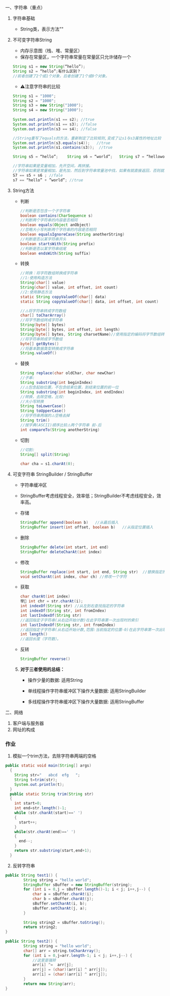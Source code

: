 一、字符串（重点）

1. 字符串基础

   * String类，表示方法""

2. 不可变字符串String

   * 内存示意图（栈、堆、常量区）
   * 保存在常量区，一个字符串常量在常量区只允许储存一个

   ```java
   String s1 = new String(“hello”);
   String s2 = “hello”;有什么区别？
   //前者创建了2个或1个对象，后者创建了1个或0个对象。
   ```

   * ⚠️注意字符串的比较

   ```java
   String s1 = "1000";
   String s2 = "1000";
   String s3 = new String("1000");
   String s4 = new String("1000");
       	
   System.out.println(s1 == s2); //true
   System.out.println(s1 == s3); //false
   System.out.println(s3 == s4); //false
   
   //String重写了equals的方法，重新制定了比较规则,变成了让s1与s3属性的地址比较
   System.out.println(s3.equals(s4));   //true
   System.out.println(s1.contains(s3));  //true
   
   String s5 = “hello”;    String s6 = “world”;   String s7 = “helloworld”;
   
   //字符串如果是变量相加，先开空间，再拼接。
   //字符串如果是常量相加，是先加，然后到字符串常量池中找，如果有就直接返回，否则就创建。
   S7 == s5 + s6 ; //fale      
   s7 == “hello” + ”world”; //true
   ```

3. String方法

   * 判断

     ```java
     //判断是否包含一个子字符串
     boolean contains(CharSequence s) 
     //判断两个字符串的内容是否相同
     boolean equals(Object anObject) 
     //忽略大小写判断两个字符串的内容是否相同
     boolean equalsIgnoreCase(String anotherString) 
     //判断是否以某字符串开头
     boolean startsWith(String prefix)
     //判断是否以某字符串结尾
     boolean endsWith(String suffix) 
     ```

   * 转换

     ```java
     //转换：将字符数组转换成字符串
     //1:使用构造方法
     String(char[] value) 
     String(char[] value, int offset, int count) 
     //2:使用静态方法
     static String copyValueOf(char[] data) 
     static String copyValueOf(char[] data, int offset, int count) 
     
     //⚠️将字符串转成字符数组
     char[] toCharArray() 
     //将字节数组转成字符串
     String(byte[] bytes) 
     String(byte[] bytes, int offset, int length)
     String(byte[] bytes, String charsetName)//使用指定的编码将字节数组转换成字符成
     //将字符串转成字节数组
     byte[] getBytes() 
     //将基本数据类型转换成字符串
     String.valueOf()
     ```

   * 替换

     ```java
     String replace(char oldChar, char newChar) 
     //子串:
     String substring(int beginIndex)  
     //⚠️包含起始位置，不包含结束位置，到结束位置的前一位
     String substring(int beginIndex, int endIndex)
     //转换，去除空格，比较:
     //大小写转换
     String toLowerCase() 
     String toUpperCase()
     //将字符串两端的⚠️空格去掉
     String trim()  
     //按字典(ASCII)顺序比较⚠️两个字符串 前-后
     int compareTo(String anotherString)
     ```

   * 切割

     ```java
     //切割:
     String[] split(String)
       
     char cha = s1.charAt(0);
     ```

     

4. 可变字符串 StringBuilder / StringBuffer

   * 字符串缓冲区

   * StringBuffer考虑线程安全，效率低；StringBuilder不考虑线程安全，效率高。

   * 存储

     ```java
     StringBuffer append(boolean b)   //从最后插入
     StringBuffer insert(int offset, boolean b)   //从指定位置插入
     ```

   * 删除

     ```java
     StringBuffer delete(int start, int end) 
     StringBuffer deleteCharAt(int index)
     ```

   * 修改

     ```java
     StringBuffer replace(int start, int end, String str)  //替换指定的子字符串
     void setCharAt(int index, char ch) //修改一个字符
     ```

   * 获取

     ```java
     char charAt(int index) 
     举🌰 int chr = str.charAt(i);
     int indexOf(String str) //从左到右查找指定的字符串
     int indexOf(String str, int fromIndex)
     int lastIndexOf(String str) 
     //返回指定子字符串(从右边开始计数)在此字符串第一次出现时的索引
     int lastIndexOf(String str, int fromIndex) 
     //返回指定子字符串(从右边开始计数,范围:当前指定的位置-0)在此字符串第一次出现时的索引 
     int length() 
     //返回长度（字符数）。
     ```

   * 反转

     ```java
     StringBuffer reverse()
     ```

   5. **对于三者使用的总结：**

      * 操作少量的数据: 适用String

      * 单线程操作字符串缓冲区下操作大量数据: 适用StringBuilder

      * 多线程操作字符串缓冲区下操作大量数据: 适用StringBuffer



二、网络

1. 客户端与服务器
2. 网址的构成





### 作业

1. 模拟一个trim方法，去除字符串两端的空格

```java
public static void main(String[] args) 
  {
    String str="   abcd  efg   ";
    String t=trim(str);
    System.out.println(t);
  }
  public static String trim(String str)
  {
    int start=0;
    int end=str.length()-1;
    while (str.charAt(start)==' ')
    {
      start++;
    }
    while(str.charAt(end)==' ')
    {
      end--;
    }
    return str.substring(start,end+1);
  }
```

2. 反转字符串

```java
public String test1() {
		String string = "hello world";
		StringBuffer sBuffer = new StringBuffer(string);
		for (int i = 0,j = sBuffer.length()-1; i < j; i++,j--) {
			char a = sBuffer.charAt(i);
			char b = sBuffer.charAt(j);
			sBuffer.setCharAt(i, b);
			sBuffer.setCharAt(j, a);
		}
		
		String string2 = sBuffer.toString();
		return string2;
}
	
public String test2() {
		String string = "hello world";
		char[] arr = string.toCharArray();
		for (int i = 0,j=arr.length-1; i < j; i++,j--) {
			//这里是强转
			arr[i] ^=  arr[j];
			arr[j] = (char)(arr[i] ^ arr[j]);
			arr[i] = (char)(arr[i] ^ arr[j]);
		}
		return new String(arr);
}
```

